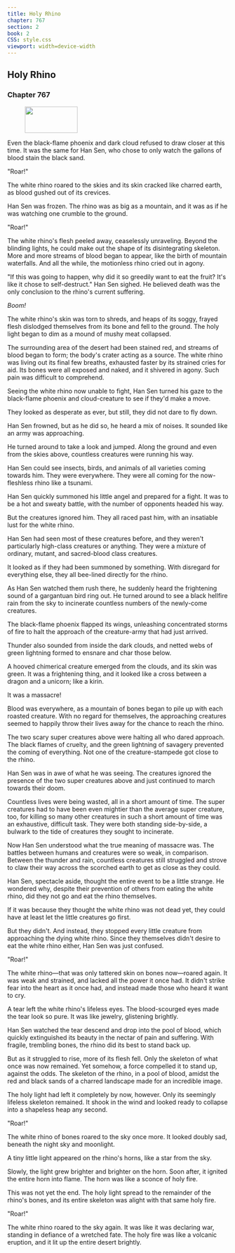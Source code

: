 ```yaml
---
title: Holy Rhino
chapter: 767
section: 2
book: 2
CSS: style.css
viewport: width=device-width
---
```


## Holy Rhino

### Chapter 767

<figure>
	<img src="../Images/gem.gif" alt="" id="gem" width="120" height="60" />
</figure>

Even the black-flame phoenix and dark cloud refused to draw closer at this time. It was the same for Han Sen, who chose to only watch the gallons of blood stain the black sand.

"Roar!"

The white rhino roared to the skies and its skin cracked like charred earth, as blood gushed out of its crevices.

Han Sen was frozen. The rhino was as big as a mountain, and it was as if he was watching one crumble to the ground.

"Roar!"

The white rhino's flesh peeled away, ceaselessly unraveling. Beyond the blinding lights, he could make out the shape of its disintegrating skeleton. More and more streams of blood began to appear, like the birth of mountain waterfalls. And all the while, the motionless rhino cried out in agony.

"If this was going to happen, why did it so greedily want to eat the fruit? It's like it chose to self-destruct." Han Sen sighed. He believed death was the only conclusion to the rhino's current suffering.

*Boom!*

The white rhino's skin was torn to shreds, and heaps of its soggy, frayed flesh dislodged themselves from its bone and fell to the ground. The holy light began to dim as a mound of mushy meat collapsed.

The surrounding area of the desert had been stained red, and streams of blood began to form; the body's crater acting as a source. The white rhino was living out its final few breaths, exhausted faster by its strained cries for aid. Its bones were all exposed and naked, and it shivered in agony. Such pain was difficult to comprehend.

Seeing the white rhino now unable to fight, Han Sen turned his gaze to the black-flame phoenix and cloud-creature to see if they'd make a move.

They looked as desperate as ever, but still, they did not dare to fly down.

Han Sen frowned, but as he did so, he heard a mix of noises. It sounded like an army was approaching.

He turned around to take a look and jumped. Along the ground and even from the skies above, countless creatures were running his way.

Han Sen could see insects, birds, and animals of all varieties coming towards him. They were everywhere. They were all coming for the now-fleshless rhino like a tsunami.

Han Sen quickly summoned his little angel and prepared for a fight. It was to be a hot and sweaty battle, with the number of opponents headed his way.

But the creatures ignored him. They all raced past him, with an insatiable lust for the white rhino.

Han Sen had seen most of these creatures before, and they weren't particularly high-class creatures or anything. They were a mixture of ordinary, mutant, and sacred-blood class creatures.

It looked as if they had been summoned by something. With disregard for everything else, they all bee-lined directly for the rhino.

As Han Sen watched them rush there, he suddenly heard the frightening sound of a gargantuan bird ring out. He turned around to see a black hellfire rain from the sky to incinerate countless numbers of the newly-come creatures.

The black-flame phoenix flapped its wings, unleashing concentrated storms of fire to halt the approach of the creature-army that had just arrived.

Thunder also sounded from inside the dark clouds, and netted webs of green lightning formed to ensnare and char those below.

A hooved chimerical creature emerged from the clouds, and its skin was green. It was a frightening thing, and it looked like a cross between a dragon and a unicorn; like a kirin.

It was a massacre!

Blood was everywhere, as a mountain of bones began to pile up with each roasted creature. With no regard for themselves, the approaching creatures seemed to happily throw their lives away for the chance to reach the rhino.

The two scary super creatures above were halting all who dared approach. The black flames of cruelty, and the green lightning of savagery prevented the coming of everything. Not one of the creature-stampede got close to the rhino.

Han Sen was in awe of what he was seeing. The creatures ignored the presence of the two super creatures above and just continued to march towards their doom.

Countless lives were being wasted, all in a short amount of time. The super creatures had to have been even mightier than the average super creature, too, for killing so many other creatures in such a short amount of time was an exhaustive, difficult task. They were both standing side-by-side, a bulwark to the tide of creatures they sought to incinerate.

Now Han Sen understood what the true meaning of massacre was. The battles between humans and creatures were so weak, in comparison. Between the thunder and rain, countless creatures still struggled and strove to claw their way across the scorched earth to get as close as they could.

Han Sen, spectacle aside, thought the entire event to be a little strange. He wondered why, despite their prevention of others from eating the white rhino, did they not go and eat the rhino themselves.

If it was because they thought the white rhino was not dead yet, they could have at least let the little creatures go first.

But they didn't. And instead, they stopped every little creature from approaching the dying white rhino. Since they themselves didn't desire to eat the white rhino either, Han Sen was just confused.

"Roar!"

The white rhino—that was only tattered skin on bones now—roared again. It was weak and strained, and lacked all the power it once had. It didn't strike fear into the heart as it once had, and instead made those who heard it want to cry.

A tear left the white rhino's lifeless eyes. The blood-scourged eyes made the tear look so pure. It was like jewelry, glistening brightly.

Han Sen watched the tear descend and drop into the pool of blood, which quickly extinguished its beauty in the nectar of pain and suffering. With fragile, trembling bones, the rhino did its best to stand back up.

But as it struggled to rise, more of its flesh fell. Only the skeleton of what once was now remained. Yet somehow, a force compelled it to stand up, against the odds. The skeleton of the rhino, in a pool of blood, amidst the red and black sands of a charred landscape made for an incredible image.

The holy light had left it completely by now, however. Only its seemingly lifeless skeleton remained. It shook in the wind and looked ready to collapse into a shapeless heap any second.

"Roar!"

The white rhino of bones roared to the sky once more. It looked doubly sad, beneath the night sky and moonlight.

A tiny little light appeared on the rhino's horns, like a star from the sky.

Slowly, the light grew brighter and brighter on the horn. Soon after, it ignited the entire horn into flame. The horn was like a sconce of holy fire.

This was not yet the end. The holy light spread to the remainder of the rhino's bones, and its entire skeleton was alight with that same holy fire.

"Roar!"

The white rhino roared to the sky again. It was like it was declaring war, standing in defiance of a wretched fate. The holy fire was like a volcanic eruption, and it lit up the entire desert brightly.